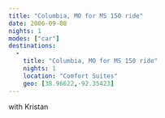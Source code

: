```yaml
---
title: "Columbia, MO for MS 150 ride"
date: 2006-09-08
nights: 1
modes: ["car"]
destinations:
  -
    title: "Columbia, MO for MS 150 ride"
    nights: 1
    location: "Comfort Suites"
    geo: [38.96622,-92.35423]
---
```


with Kristan
